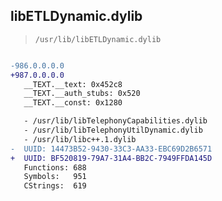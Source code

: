 ## libETLDynamic.dylib

> `/usr/lib/libETLDynamic.dylib`

```diff

-986.0.0.0.0
+987.0.0.0.0
   __TEXT.__text: 0x452c8
   __TEXT.__auth_stubs: 0x520
   __TEXT.__const: 0x1280

   - /usr/lib/libTelephonyCapabilities.dylib
   - /usr/lib/libTelephonyUtilDynamic.dylib
   - /usr/lib/libc++.1.dylib
-  UUID: 14473B52-9430-33C3-AA33-EBC69D2B6571
+  UUID: BF520819-79A7-31A4-BB2C-7949FFDA145D
   Functions: 688
   Symbols:   951
   CStrings:  619

```
